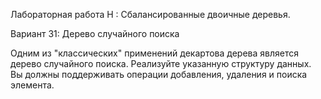 Лабораторная работа Н : Сбалансированные двоичные деревья.

Вариант 31: Дерево случайного поиска

Одним из "классических" применений декартова дерева является дерево случайного поиска. Реализуйте указанную структуру данных. Вы должны поддерживать операции добавления, удаления и поиска элемента.
